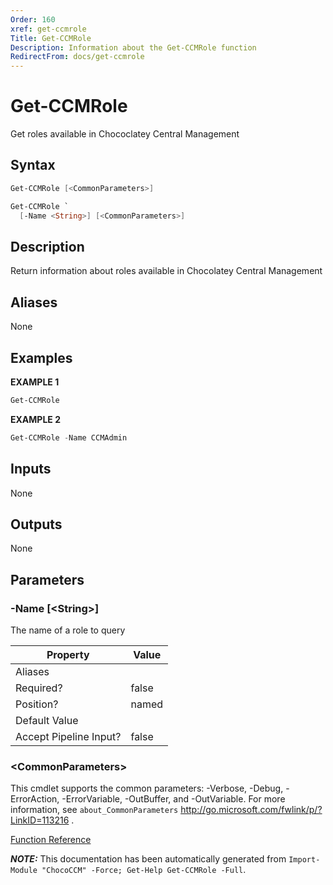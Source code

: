 ```yaml
---
Order: 160
xref: get-ccmrole
Title: Get-CCMRole
Description: Information about the Get-CCMRole function
RedirectFrom: docs/get-ccmrole
---
```


# Get-CCMRole

<!-- This documentation is automatically generated from /Get-CCMRole.ps1 using GenerateDocs.ps1. Contributions are welcome at the original location(s). -->

Get roles available in Chococlatey Central Management

## Syntax

~~~powershell
Get-CCMRole [<CommonParameters>]
~~~


~~~powershell
Get-CCMRole `
  [-Name <String>] [<CommonParameters>]
~~~

## Description

Return information about roles available in Chocolatey Central Management


## Aliases

None

## Examples

 **EXAMPLE 1**

~~~powershell
Get-CCMRole

~~~

**EXAMPLE 2**

~~~powershell
Get-CCMRole -Name CCMAdmin

~~~

## Inputs

None

## Outputs

None

## Parameters

###  -Name [&lt;String&gt;]
The name of a role to query

Property               | Value
---------------------- | -----
Aliases                |
Required?              | false
Position?              | named
Default Value          |
Accept Pipeline Input? | false

### &lt;CommonParameters&gt;

This cmdlet supports the common parameters: -Verbose, -Debug, -ErrorAction, -ErrorVariable, -OutBuffer, and -OutVariable. For more information, see `about_CommonParameters` http://go.microsoft.com/fwlink/p/?LinkID=113216 .



[Function Reference](xref:chococcm-functions)

***NOTE:*** This documentation has been automatically generated from `Import-Module "ChocoCCM" -Force; Get-Help Get-CCMRole -Full`.
